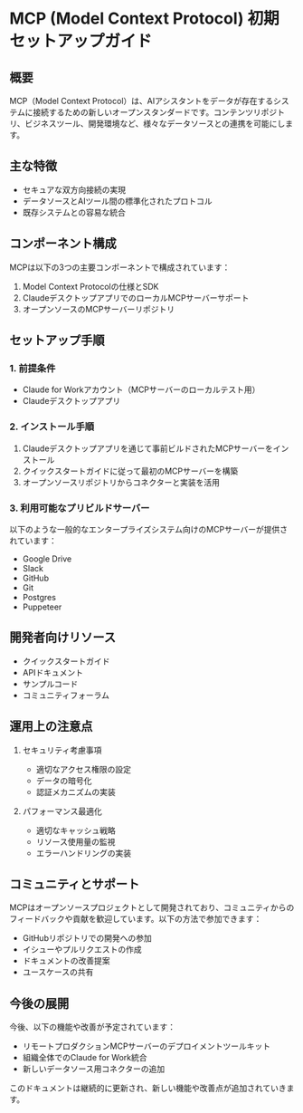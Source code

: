 # MCP (Model Context Protocol) 初期セットアップガイド

## 概要

MCP（Model Context Protocol）は、AIアシスタントをデータが存在するシステムに接続するための新しいオープンスタンダードです。コンテンツリポジトリ、ビジネスツール、開発環境など、様々なデータソースとの連携を可能にします。

## 主な特徴

- セキュアな双方向接続の実現
- データソースとAIツール間の標準化されたプロトコル
- 既存システムとの容易な統合

## コンポーネント構成

MCPは以下の3つの主要コンポーネントで構成されています：

1. Model Context Protocolの仕様とSDK
2. ClaudeデスクトップアプリでのローカルMCPサーバーサポート
3. オープンソースのMCPサーバーリポジトリ

## セットアップ手順

### 1. 前提条件
- Claude for Workアカウント（MCPサーバーのローカルテスト用）
- Claudeデスクトップアプリ

### 2. インストール手順

1. Claudeデスクトップアプリを通じて事前ビルドされたMCPサーバーをインストール
2. クイックスタートガイドに従って最初のMCPサーバーを構築
3. オープンソースリポジトリからコネクターと実装を活用

### 3. 利用可能なプリビルドサーバー

以下のような一般的なエンタープライズシステム向けのMCPサーバーが提供されています：
- Google Drive
- Slack
- GitHub
- Git
- Postgres
- Puppeteer

## 開発者向けリソース

- クイックスタートガイド
- APIドキュメント
- サンプルコード
- コミュニティフォーラム

## 運用上の注意点

1. セキュリティ考慮事項
   - 適切なアクセス権限の設定
   - データの暗号化
   - 認証メカニズムの実装

2. パフォーマンス最適化
   - 適切なキャッシュ戦略
   - リソース使用量の監視
   - エラーハンドリングの実装

## コミュニティとサポート

MCPはオープンソースプロジェクトとして開発されており、コミュニティからのフィードバックや貢献を歓迎しています。以下の方法で参加できます：

- GitHubリポジトリでの開発への参加
- イシューやプルリクエストの作成
- ドキュメントの改善提案
- ユースケースの共有

## 今後の展開

今後、以下の機能や改善が予定されています：

- リモートプロダクションMCPサーバーのデプロイメントツールキット
- 組織全体でのClaude for Work統合
- 新しいデータソース用コネクターの追加

このドキュメントは継続的に更新され、新しい機能や改善点が追加されていきます。